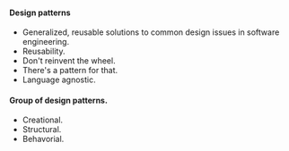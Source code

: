 #### Design patterns

* Generalized, reusable solutions to common design issues in software engineering.
* Reusability.
* Don't reinvent the wheel.
* There's a pattern for that.
* Language agnostic.

#### Group of design patterns.

* Creational.
* Structural.
* Behavorial.